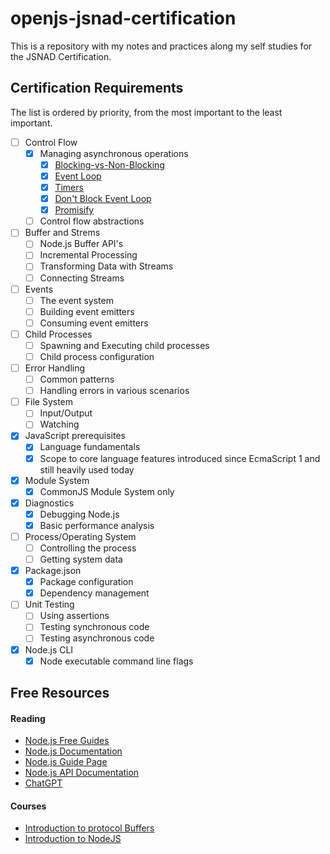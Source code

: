 # openjs-jsnad-certification
This is a repository with my notes and practices along my self studies for the JSNAD Certification.

## Certification Requirements

The list is ordered by priority, from the most important to the least important.

- [ ] Control Flow
  - [x] Managing asynchronous operations
    - [x] [Blocking-vs-Non-Blocking](https://nodejs.org/en/docs/guides/blocking-vs-non-blocking)
    - [x] [Event Loop](https://nodejs.org/en/docs/guides/event-loop-timers-and-nexttick)
    - [x] [Timers](https://nodejs.org/en/docs/guides/timers-in-node)
    - [x] [Don't Block Event Loop](https://nodejs.org/en/docs/guides/dont-block-the-event-loop)
    - [x] [Promisify](https://nodejs.org/api/util.html#utilpromisifyoriginal)
  - [ ] Control flow abstractions
- [ ] Buffer and Strems
  - [ ] Node.js Buffer API's
  - [ ] Incremental Processing
  - [ ] Transforming Data with Streams
  - [ ] Connecting Streams
- [ ] Events
  - [ ] The event system
  - [ ] Building event emitters
  - [ ] Consuming event emitters
- [ ] Child Processes
  - [ ] Spawning and Executing child processes
  - [ ] Child process configuration
- [ ] Error Handling
  - [ ] Common patterns
  - [ ] Handling errors in various scenarios
- [ ] File System
  - [ ] Input/Output
  - [ ] Watching
- [x] JavaScript prerequisites
  - [x] Language fundamentals
  - [x] Scope to core language features introduced since EcmaScript 1 and still heavily used today
- [x] Module System
  - [x] CommonJS Module System only
- [x] Diagnostics
  - [x] Debugging Node.js
  - [x] Basic performance analysis
- [ ] Process/Operating System
  - [ ] Controlling the process
  - [ ] Getting system data
- [x] Package.json
  - [x] Package configuration
  - [x] Dependency management
- [ ] Unit Testing
  - [ ] Using assertions
  - [ ] Testing synchronous code
  - [ ] Testing asynchronous code
- [x] Node.js CLI
  - [x] Node executable command line flags

## Free Resources

#### Reading
- [Node.js Free Guides](https://nodejs.dev/learn)
- [Node.js Documentation](https://nodejs.org/en/docs/)
- [Node.js Guide Page](https://nodejs.org/en/docs/guides)
- [Node.js API Documentation](https://nodejs.org/api/)
- [ChatGPT](https://chat.openai.com)

#### Courses
- [Introduction to protocol Buffers](https://training.linuxfoundation.org/training/introduction-to-protocol-buffers-lfs145/)
- [Introduction to NodeJS](https://training.linuxfoundation.org/training/introduction-to-nodejs-lfw111/)
